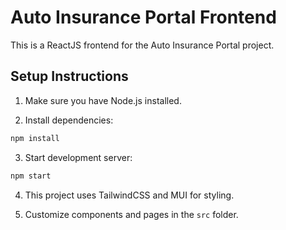 # Auto Insurance Portal Frontend

This is a ReactJS frontend for the Auto Insurance Portal project.

## Setup Instructions

1. Make sure you have Node.js installed.

2. Install dependencies:

```bash
npm install
```

3. Start development server:

```bash
npm start
```

4. This project uses TailwindCSS and MUI for styling.

5. Customize components and pages in the `src` folder.
